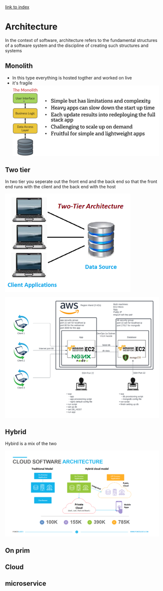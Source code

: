 [link to index](/readme.md)  
# Architecture
In the context of software, architecture refers to the fundamental structures of a software system and the discipline of creating such structures and systems

## Monolith
- In this type everything is hosted togther and worked on live
- it's fragile
![Monolith image](/Documentation/resources/monolith.png)

## Two tier
In two tier you seperate out the front end and the back end so that the front end runs with the client and the back end with the host

![Two tier](/Documentation/resources/two-tier-architecture.png)  

![two tier app set up](/Documentation/resources/two_tier_aws_app.png)

## Hybrid 
Hybird is a mix of the two

![Cloud](/Documentation/resources/Cloud.png)

## On prim

## Cloud

## microservice 